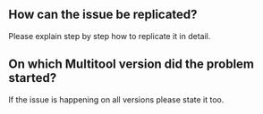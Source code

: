 ## How can the issue be replicated?
Please explain step by step how to replicate it in detail.

## On which Multitool version did the problem started?
If the issue is happening on all versions please state it too.
